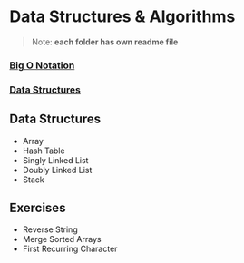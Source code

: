 # Data Structures & Algorithms

> Note: **each folder has own readme file**

### [Big O Notation](https://github.com/saulgavrilov/data-structures-and-algorithms/tree/main/big-o-notation)

### [Data Structures](https://github.com/saulgavrilov/data-structures-and-algorithms/tree/main/data-structures)

## Data Structures

- Array
- Hash Table
- Singly Linked List
- Doubly Linked List
- Stack

## Exercises

- Reverse String
- Merge Sorted Arrays
- First Recurring Character
